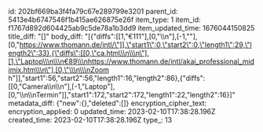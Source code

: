 id: 202bf669ba3f4fa79c67e289799e3201
parent_id: 5413e4b6747546f1b415ae626875e26f
item_type: 1
item_id: f1767d892d604425ab9c5de78a1b3dd9
item_updated_time: 1676044150825
title_diff: "[]"
body_diff: "[{\"diffs\":[[1,\"€111\"],[0,\"\\\n\"],[-1,\"\"],[0,\"https://www.thomann.de/intl/\"]],\"start1\":0,\"start2\":0,\"length1\":29,\"length2\":33},{\"diffs\":[[0,\"ca.htm\\\n\\\n\"],[1,\"Laptop\\\n\\\n€89\\\nhttps://www.thomann.de/intl/akai_professional_midimix.htm\\\n\"],[0,\"\\\n\\\nZoom h\"]],\"start1\":56,\"start2\":56,\"length1\":16,\"length2\":86},{\"diffs\":[[0,\"Camera\\\n\\\n\"],[-1,\"Laptop\"],[0,\"\\\n\\\nTermin\"]],\"start1\":172,\"start2\":172,\"length1\":22,\"length2\":16}]"
metadata_diff: {"new":{},"deleted":[]}
encryption_cipher_text: 
encryption_applied: 0
updated_time: 2023-02-10T17:38:28.196Z
created_time: 2023-02-10T17:38:28.196Z
type_: 13
